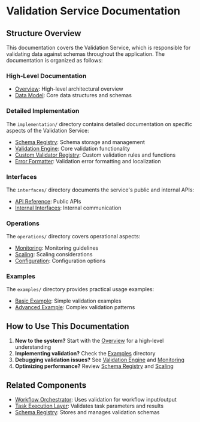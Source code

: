 # Validation Service Documentation

## Structure Overview

This documentation covers the Validation Service, which is responsible for validating data against schemas throughout the application. The documentation is organized as follows:

### High-Level Documentation

* [Overview](./overview.md): High-level architectural overview
* [Data Model](./data_model.md): Core data structures and schemas

### Detailed Implementation

The `implementation/` directory contains detailed documentation on specific aspects of the Validation Service:

* [Schema Registry](./implementation/schema_registry.md): Schema storage and management
* [Validation Engine](./implementation/validation_engine.md): Core validation functionality
* [Custom Validator Registry](./implementation/custom_validator_registry.md): Custom validation rules and functions
* [Error Formatter](./implementation/error_formatter.md): Validation error formatting and localization

### Interfaces

The `interfaces/` directory documents the service's public and internal APIs:

* [API Reference](./interfaces/api.md): Public APIs
* [Internal Interfaces](./interfaces/internal.md): Internal communication

### Operations

The `operations/` directory covers operational aspects:

* [Monitoring](./operations/monitoring.md): Monitoring guidelines
* [Scaling](./operations/scaling.md): Scaling considerations
* [Configuration](./operations/configuration.md): Configuration options

### Examples

The `examples/` directory provides practical usage examples:

* [Basic Example](./examples/basic_example.md): Simple validation examples
* [Advanced Example](./examples/advanced_example.md): Complex validation patterns

## How to Use This Documentation

1. **New to the system?** Start with the [Overview](./overview.md) for a high-level understanding
2. **Implementing validation?** Check the [Examples](./examples/) directory
3. **Debugging validation issues?** See [Validation Engine](./implementation/validation_engine.md) and [Monitoring](./operations/monitoring.md)
4. **Optimizing performance?** Review [Schema Registry](./implementation/schema_registry.md) and [Scaling](./operations/scaling.md)

## Related Components

* [Workflow Orchestrator](../workflow_orchestrator/): Uses validation for workflow input/output
* [Task Execution Layer](../task_execution_layer/): Validates task parameters and results
* [Schema Registry](../schemas/schema_registry.md): Stores and manages validation schemas


